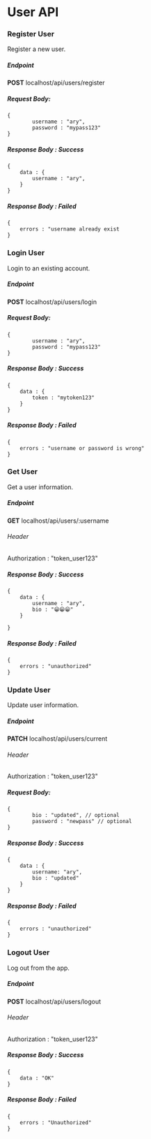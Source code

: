 # User API
### Register User
Register a new user.
##### Endpoint
**POST** localhost/api/users/register
##### Request Body:

```
{
		username : "ary",
		password : "mypass123"
}
```
##### Response Body : Success

```
{
	data : {
		username : "ary",
	}
}

```
##### Response Body : Failed

```
{
	errors : "username already exist
}

```

### Login User
Login to an existing account.
##### Endpoint
**POST** localhost/api/users/login
##### Request Body:

```
{
		username : "ary",
		password : "mypass123"
}
```
##### Response Body : Success

```
{
	data : {
		token : "mytoken123"
	}
}

```
##### Response Body : Failed

```
{
	errors : "username or password is wrong"
}

```

### Get User
Get a user information.
##### Endpoint
**GET** localhost/api/users/:username
###### Header
Authorization : "token_user123"
##### Response Body : Success

```
{
	data : {
		username : "ary",
		bio : "😁😁😁"
	}
	
}

```
##### Response Body : Failed

```
{
	errors : "unauthorized"
}

```

### Update User
Update user information.
##### Endpoint
**PATCH** localhost/api/users/current
###### Header
Authorization : "token_user123"
##### Request Body:

```
{
		bio : "updated", // optional
		password : "newpass" // optional
}
```
##### Response Body : Success

```
{
	data : {
		username: "ary",
		bio : "updated"
	}
}

```
##### Response Body : Failed

```
{
	errors : "unauthorized"
}

```

### Logout User
Log out from the app.
##### Endpoint
**POST** localhost/api/users/logout
###### Header
Authorization : "token_user123"
##### Response Body : Success

```
{
	data : "OK"
}

```
##### Response Body : Failed

```
{
	errors : "Unauthorized"
}

```
